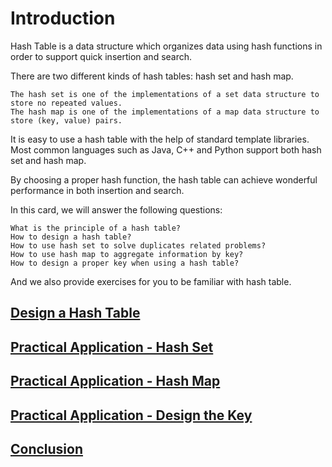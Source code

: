 # Introduction

Hash Table is a data structure which organizes data using hash functions in order to support quick insertion and search.

There are two different kinds of hash tables: hash set and hash map.

    The hash set is one of the implementations of a set data structure to store no repeated values.
    The hash map is one of the implementations of a map data structure to store (key, value) pairs.

It is easy to use a hash table with the help of standard template libraries. Most common languages such as Java, C++ and Python support both hash set and hash map.

By choosing a proper hash function, the hash table can achieve wonderful performance in both insertion and search.

In this card, we will answer the following questions:

    What is the principle of a hash table?
    How to design a hash table?
    How to use hash set to solve duplicates related problems?
    How to use hash map to aggregate information by key?
    How to design a proper key when using a hash table?

And we also provide exercises for you to be familiar with hash table.

## [Design a Hash Table](Design%20a%20Hash%20Table)

## [Practical Application - Hash Set](Practical%20Application%20-%20Hash%20Set)

## [Practical Application - Hash Map](Practical%20Application%20-%20Hash%20Map)

## [Practical Application - Design the Key](Practical%20Application%20-%20Design%20the%20Key)

## [Conclusion](Conclusion)